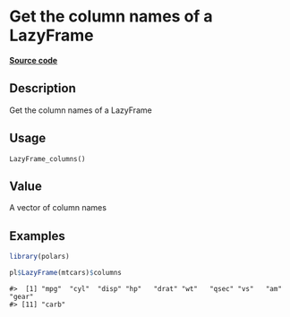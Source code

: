 
# Get the column names of a LazyFrame

[**Source code**](https://github.com/pola-rs/r-polars/tree/3908b5beab9ec917b825bad8f9a820caad37cb4a/R/lazyframe__lazy.R#L1274)

## Description

Get the column names of a LazyFrame

## Usage

<pre><code class='language-R'>LazyFrame_columns()
</code></pre>

## Value

A vector of column names

## Examples

``` r
library(polars)

pl$LazyFrame(mtcars)$columns
```

    #>  [1] "mpg"  "cyl"  "disp" "hp"   "drat" "wt"   "qsec" "vs"   "am"   "gear"
    #> [11] "carb"
